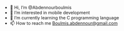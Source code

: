 - 👋 Hi, I’m @Abdennourboulmis
- 👀 I’m interested in mobile development 
- 🌱 I’m currently learning the C programming language 
- 📫 How to reach me Boulmis.abdennour@gmail.com 

<!---
Abdennourboulmis/Abdennourboulmis is a ✨ special ✨ repository because its `README.md` (this file) appears on your GitHub profile.
You can click the Preview link to take a look at your changes.
--->
